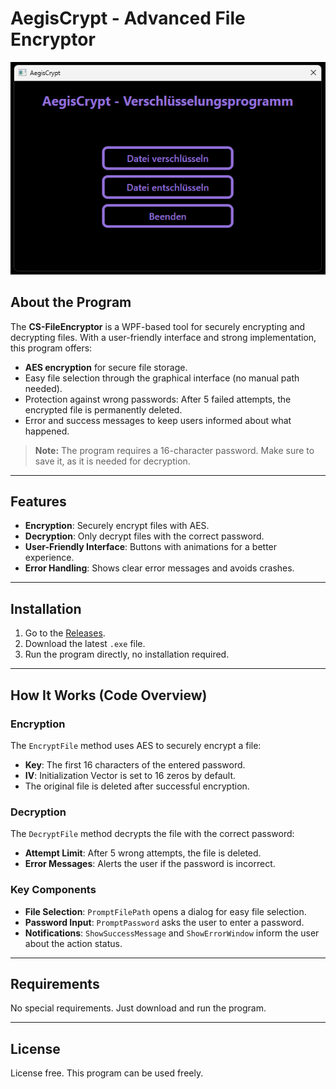 # AegisCrypt - Advanced File Encryptor

![UI Screenshot](screenshot.png)

## About the Program
The **CS-FileEncryptor** is a WPF-based tool for securely encrypting and decrypting files. With a user-friendly interface and strong implementation, this program offers:

- **AES encryption** for secure file storage.
- Easy file selection through the graphical interface (no manual path needed).
- Protection against wrong passwords: After 5 failed attempts, the encrypted file is permanently deleted.
- Error and success messages to keep users informed about what happened.

> **Note:** The program requires a 16-character password. Make sure to save it, as it is needed for decryption.

---

## Features
- **Encryption**: Securely encrypt files with AES.
- **Decryption**: Only decrypt files with the correct password.
- **User-Friendly Interface**: Buttons with animations for a better experience.
- **Error Handling**: Shows clear error messages and avoids crashes.

---

## Installation
1. Go to the [Releases](#).
2. Download the latest `.exe` file.
3. Run the program directly, no installation required.

---

## How It Works (Code Overview)

### Encryption
The `EncryptFile` method uses AES to securely encrypt a file:
- **Key**: The first 16 characters of the entered password.
- **IV**: Initialization Vector is set to 16 zeros by default.
- The original file is deleted after successful encryption.

### Decryption
The `DecryptFile` method decrypts the file with the correct password:
- **Attempt Limit**: After 5 wrong attempts, the file is deleted.
- **Error Messages**: Alerts the user if the password is incorrect.

### Key Components
- **File Selection**: `PromptFilePath` opens a dialog for easy file selection.
- **Password Input**: `PromptPassword` asks the user to enter a password.
- **Notifications**: `ShowSuccessMessage` and `ShowErrorWindow` inform the user about the action status.

---

## Requirements
No special requirements. Just download and run the program.

---

## License
License free. This program can be used freely.
